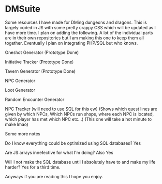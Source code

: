 # DMSuite
Some resources I have made for DMing dungeons and dragons. 
This is largely coded in JS with some pretty crappy CSS which will be updated as I have more time. I plan on adding the following. A lot of the individual parts are in their own repositories but I am making this one to keep them all together. Eventually I plan on integrating PHP/SQL but who knows. 

Oneshot Generator (Prototype Done)

Initiative Tracker (Prototype Done)

Tavern Generator (Prototype Done)

NPC Generator

Loot Generator

Random Encounter Generator

NPC Tracker (will need to use SQL for this ew) (Shows which quest lines are given by which NPCs, Which NPCs run shops, where each NPC is located, which player has met which NPC etc...) (This one will take a hot minute to make lmao)

Some more notes

Do I know everything could be optimized using SQL databases? Yes

Are JS arrays innefective for what I'm doing? Also Yes

Will I not make the SQL database until I absolutely have to and make my life harder? Yes for a third time. 

Anyways if you are reading this I hope you enjoy. 


